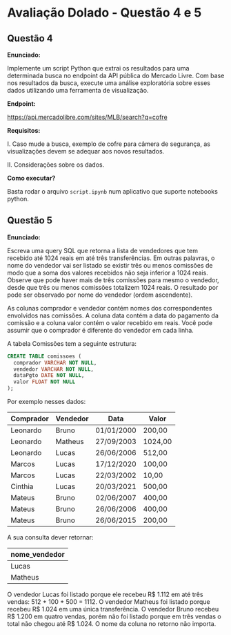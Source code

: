 # Avaliação Dolado - Questão 4 e 5

## Questão 4

**Enunciado:**

Implemente um script Python que extrai os resultados para uma determinada busca no endpoint da API pública do Mercado Livre. Com base nos resultados da busca, execute uma análise exploratória sobre esses dados utilizando uma ferramenta de visualização.

**Endpoint:**

https://api.mercadolibre.com/sites/MLB/search?q=cofre

**Requisitos:**

I. Caso mude a busca, exemplo de cofre para câmera de segurança, as visualizações devem se adequar aos novos resultados.

II. Considerações sobre os dados.

**Como executar?**

Basta rodar o arquivo `script.ipynb` num aplicativo que suporte notebooks python.

## Questão 5

**Enunciado:**

Escreva uma query SQL que retorna a lista de vendedores que tem recebido até 1024 reais em até três transferências. Em outras palavras, o nome do vendedor vai ser listado se existir três ou menos comissões de modo que a soma dos valores recebidos não seja inferior a 1024 reais. Observe que pode haver mais de três comissões para mesmo o vendedor, desde que três ou menos comissões totalizem 1024 reais. O resultado por pode ser observado por nome do vendedor (ordem ascendente).

As colunas comprador e vendedor contém nomes dos correspondentes envolvidos nas comissões. A coluna data contém a data do pagamento da comissão e a coluna valor contém o valor recebido em reais. Você pode assumir que o comprador é diferente do vendedor em cada linha.

A tabela Comissões tem a seguinte estrutura:

```sql
CREATE TABLE comissoes (
  comprador VARCHAR NOT NULL,
  vendedor VARCHAR NOT NULL,
  dataPgto DATE NOT NULL,
  valor FLOAT NOT NULL
);
```

Por exemplo nesses dados:

| Comprador                                                                         | Vendedor | Data        | Valor |
|------------------------------------------------------------------------------------|----------|--------------|-------|
| Leonardo                                                                          | Bruno     | 01/01/2000  | 200,00 |
| Leonardo                                                                          | Matheus   | 27/09/2003  | 1024,00 |
| Leonardo                                                                          | Lucas     | 26/06/2006  | 512,00 |
| Marcos                                                                            | Lucas     | 17/12/2020  | 100,00 |
| Marcos                                                                            | Lucas     | 22/03/2002  | 10,00 |
| Cinthia                                                                           | Lucas     | 20/03/2021  | 500,00 |
| Mateus                                                                            | Bruno     | 02/06/2007  | 400,00 |
| Mateus                                                                            | Bruno     | 26/06/2006  | 400,00 |
| Mateus                                                                            | Bruno     | 26/06/2015  | 200,00 |

A sua consulta dever retornar:

| nome_vendedor |
| -------------- |
| Lucas         |
| Matheus        |

O vendedor Lucas foi listado porque ele recebeu R$ 1.112 em até três vendas: 512 + 100 + 500 = 1112. O vendedor Matheus foi listado porque recebeu R$ 1.024 em uma única transferência. O vendedor Bruno recebeu R$ 1.200 em quatro vendas, porém não foi listado porque em três vendas o total não chegou até R$ 1.024. O nome da coluna no retorno não importa.
